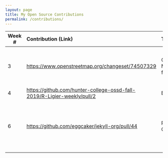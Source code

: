 ```yaml
---
layout: page
title: My Open Source Contributions
permalink: /contributions/
---
```


<!--
Type of the contribution should be "Wikipedia edit", "OpenStreet Map feature", "Project Documentation", "Project Code", "Blog Edit", etc.

The description should include a brief summary of what you did.

Replace the first row below with your contribution.

-->





| Week #       | Contribution (Link)  | Type  | Description |
|---|:---|:---|:---|
|  3   | https://www.openstreetmap.org/changeset/74507329    | OpenStreet Map feature | I updated info about a gast station's ownership (Gulf -> BP) |
|  4   | https://github.com/hunter-college-ossd-fall-2019/R-Ligier-weekly/pull/2 | Blog | Fixed typos |
|  6   | https://github.com/eggcaker/jekyll-org/pull/44    | Project Code  | added support for a jekyll categories, made parsing for 'truer' booleans |
